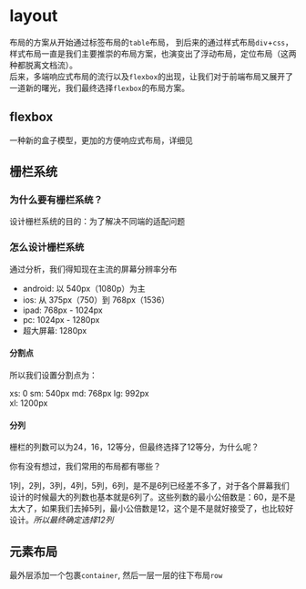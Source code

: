 # layout

布局的方案从开始通过标签布局的`table`布局，
到后来的通过样式布局`div`+`css`，样式布局一直是我们主要推崇的布局方案，也演变出了浮动布局，定位布局（这两种都脱离文档流）。     
后来，多端响应式布局的流行以及`flexbox`的出现，让我们对于前端布局又展开了一道新的曙光，我们最终选择`flexbox`的布局方案。

## flexbox

一种新的盒子模型，更加的方便响应式布局，详细见[]()

## 栅栏系统

### 为什么要有栅栏系统？

设计栅栏系统的目的：为了解决不同端的适配问题

### 怎么设计栅栏系统

通过分析，我们得知现在主流的屏幕分辨率分布

+ android: 以 540px（1080p）为主
+ ios: 从 375px（750）到 768px（1536）
+ ipad: 768px - 1024px
+ pc: 1024px - 1280px
+ 超大屏幕:  1280px

#### 分割点

所以我们设置分割点为：

xs: 0
sm: 540px
md: 768px
lg: 992px  
xl: 1200px

#### 分列

栅栏的列数可以为24，16，12等分，但最终选择了12等分，为什么呢？

你有没有想过，我们常用的布局都有哪些？

1列，2列，3列，4列，5列，6列，是不是6列已经差不多了，对于各个屏幕我们设计的时候最大的列数也基本就是6列了。这些列数的最小公倍数是：60，是不是太大了，如果我们去掉5列，最小公倍数是12，这个是不是就好接受了，也比较好设计。*所以最终确定选择12列*


## 元素布局

最外层添加一个包裹`container`, 然后一层一层的往下布局`row`

